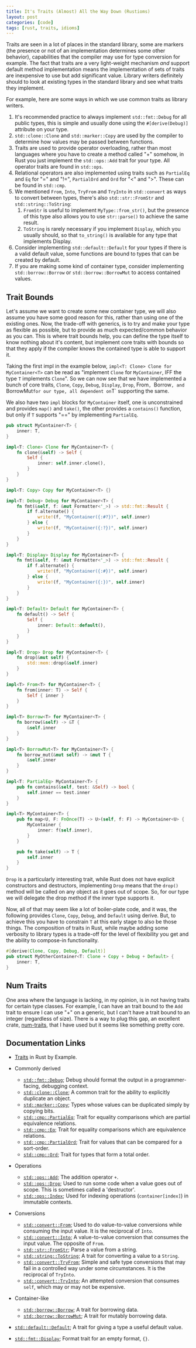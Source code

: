 ```yaml
---
title: It's Traits (Almost) All the Way Down (Rustioms)
layout: post
categories: [code]
tags: [rust, traits, idioms]
---
```


Traits are seen in a lot of places in the standard library, some are markers (the presence or not of an implementation
determines some other behavior), capabilities that the compiler may use for type conversion for example. The fact that
traits are a very light-weight mechanism _and_ support default method implementation means the implementation of sets of
traits are inexpensive to use but add significant value. Library writers definitely should to look at existing types in
the standard library and see what traits they implement.

For example, here are some ways in which we use common traits as library writers.

1. It's recommended practice to always implement `std::fmt::Debug` for all public types, this is simple and usually 
   done using the `#[derive(Debug)]` attribute on your type.
1. `std::clone::Clone` and `std::marker::Copy` are used by the compiler to determine how values may be passed between 
   functions.
1. Traits are used to provide operator overloading, rather than most languages where you have to create a method called 
   "+" somehow, in Rust you just implement the `std::ops::Add` trait for your type. All operator traits are found in 
    `std::ops`.
1. Relational operators are also implemented using traits such as `PartialEq` and `Eq` for "=" and "!=", `PartialOrd` 
   and `Ord` for "<" and ">". These can be found in `std::cmp`.
1. We mentioned `From`, `Into`, `TryFrom` and `TryInto` in `std::convert` as ways to convert between types, there's 
   also `std::str::FromStr` and `std::string::ToString`:
   1. `FromStr` is useful to implement `MyType::from_str()`, but the presence of this type also allows you to use 
      `str::parse()` to achieve the same result.
   1. `ToString` is rarely necessary if you implement `Display`, which you usually should, so that `to_string()` is 
      available for any type that implements Display.
1. Consider implementing `std::default::Default` for your types if there is a valid default value, some functions are 
   bound to types that can be created by default.
1. If you are making some kind of container type, consider implementing `std::borrow::Borrow` or 
   `std::borrow::BorrowMut` to access contained values.
   
## Trait Bounds

Let's assume we want to create some new container type, we will also assume you have some good reason for this, rather 
than using one of the existing ones. Now, the trade-off with generics, is to try and make your type as flexible as 
possible, but to provide as much expected/common behavior as you can. This is where trait bounds help, you can define 
the type itself to know nothing about it's content, but implement core traits with bounds so that they apply if the 
compiler knows the contained type is able to support it.

Taking the first impl in the  example below, `impl<T: Clone> Clone for MyContainer<T>` can be read as "implement `Clone` 
for `MyContainer`, IFF the type `T` implements `Clone`". So we can now see that we have implemented a bunch of core 
traits, `Clone`, `Copy`, `Debug`, `Display`, `Drop`, From`, `Borrow`, and `BorrowMut` for our type, all dependent on `T` 
supporting the same. 

We also have two `impl` blocks for `MyContainer` itself, one is unconstrained and provides `map()` and `take()`, the 
other provides a `contains()` function, but only if `T` supports "==" by implementing `PartialEq`.

```rust
pub struct MyContainer<T> {
    inner: T,
}

impl<T: Clone> Clone for MyContainer<T> {
    fn clone(&self) -> Self {
        Self {
            inner: self.inner.clone(),
        }
    }
}

impl<T: Copy> Copy for MyContainer<T> {}

impl<T: Debug> Debug for MyContainer<T> {
    fn fmt(&self, f: &mut Formatter<'_>) -> std::fmt::Result {
        if f.alternate() {
            write!(f, "MyContainer({:#?})", self.inner)
        } else {
            write!(f, "MyContainer({:?})", self.inner)
        }
    }
}

impl<T: Display> Display for MyContainer<T> {
    fn fmt(&self, f: &mut Formatter<'_>) -> std::fmt::Result {
        if f.alternate() {
            write!(f, "MyContainer({:#})", self.inner)
        } else {
            write!(f, "MyContainer({:})", self.inner)
        }
    }
}

impl<T: Default> Default for MyContainer<T> {
    fn default() -> Self {
        Self {
            inner: Default::default(),
        }
    }
}

impl<T: Drop> Drop for MyContainer<T> {
    fn drop(&mut self) {
        std::mem::drop(&self.inner)
    }
}

impl<T> From<T> for MyContainer<T> {
    fn from(inner: T) -> Self {
        Self { inner }
    }
}

impl<T> Borrow<T> for MyContainer<T> {
    fn borrow(&self) -> &T {
        &self.inner
    }
}

impl<T> BorrowMut<T> for MyContainer<T> {
    fn borrow_mut(&mut self) -> &mut T {
        &self.inner
    }
}

impl<T: PartialEq> MyContainer<T> {
    pub fn contains(&self, test: &Self) -> bool {
        self.inner == test.inner
    }
}

impl<T> MyContainer<T> {
    pub fn map<U, F: FnOnce(T) -> U>(self, f: F) -> MyContainer<U> {
        MyContainer {
            inner: f(self.inner),
        }
    }

    pub fn take(self) -> T {
        self.inner
    }
}
```

`Drop` is a particularly interesting trait, while Rust does not have explicit constructors and destructors, implementing
`Drop` means that the `drop()` method will be called on any object as it goes out of scope. So, for our type we will 
delegate the drop method if the inner type supports it.

Now, all of that may seem like a lot of boiler-plate code, and it was, the following provides `Clone`, `Copy`, `Debug`, 
and `Default` using derive. But, to achieve this you have to constrain `T` at this early stage to also be those things. 
The composition of traits in Rust, while maybe adding some verbosity to library types is a trade-off for the level of 
flexibility you get and the ability to compose-in functionality. 

```rust
#[derive(Clone, Copy, Debug, Default)]
pub struct MyOtherContainer<T: Clone + Copy + Debug + Default> {
    inner: T,
}
```

## Num Traits

One area where the language is lacking, in my opinion, is in not having traits for certain type classes. For example, 
I can have an trait bound to the `Add` trait to ensure I can use "+" on a generic, but I can't have a trait bound to
an integer (regardless of size). There is a way to plug this gap, an excellent crate, 
[num-traits](https://crates.io/crates/num-traits), that I have used but it seems like something pretty core.

## Documentation Links

* [Traits](https://doc.rust-lang.org/rust-by-example/trait.html) in Rust by Example.


* Commonly derived
  * [`std::fmt::Debug`](https://doc.rust-lang.org/std/fmt/trait.Debug.html); Debug should format the output in a programmer-facing, debugging context.
  * [`std::clone::Clone`](https://doc.rust-lang.org/std/clone/trait.Clone.html); A common trait for the ability to explicitly duplicate an object.
  * [`std::marker::Copy`](https://doc.rust-lang.org/std/marker/trait.Copy.html); Types whose values can be duplicated simply by copying bits.
  * [`std::cmp::PartialEq`](https://doc.rust-lang.org/std/cmp/trait.PartialEq.html); Trait for equality comparisons which are partial equivalence relations.
  * [`std::cmp::Eq`](https://doc.rust-lang.org/std/cmp/trait.Eq.html); Trait for equality comparisons which are equivalence relations.
  * [`std::cmp::PartialOrd`](https://doc.rust-lang.org/std/cmp/trait.PartialOrd.html); Trait for values that can be compared for a sort-order.
  * [`std::cmp::Ord`](https://doc.rust-lang.org/std/cmp/trait.Ord.html); Trait for types that form a total order.
* Operations
  * [`std::ops::Add`](https://doc.rust-lang.org/std/ops/trait.Add.html); The addition operator `+`.
  * [`std::ops::Drop`](https://doc.rust-lang.org/std/ops/trait.Drop.html); Used to run some code when a value goes out of scope. This is sometimes called a 'destructor'.
  * [`std::ops::Index`](https://doc.rust-lang.org/std/ops/trait.Index.html); Used for indexing operations (`container[index]`) in immutable contexts.
* Conversions
  * [`std::convert::From`](https://doc.rust-lang.org/std/convert/trait.From.html); Used to do value-to-value conversions while consuming the input value. It is the reciprocal of `Into`.
  * [`std::convert::Into`](https://doc.rust-lang.org/std/convert/trait.Into.html); A value-to-value conversion that consumes the input value. The opposite of `From`.
  * [`std::str::FromStr`](https://doc.rust-lang.org/std/str/trait.FromStr.html); Parse a value from a string.
  * [`std::string::ToString`](https://doc.rust-lang.org/std/string/trait.ToString.html); A trait for converting a value to a `String`.
  * [`std::convert::TryFrom`](https://doc.rust-lang.org/std/convert/trait.TryFrom.html); Simple and safe type conversions that may fail in a controlled way under some circumstances. It is the reciprocal of `TryInto`.
  * [`std::convert::TryInto`](https://doc.rust-lang.org/std/convert/trait.TryInto.html); An attempted conversion that consumes `self`, which may or may not be expensive.
* Container-like
  * [`std::borrow::Borrow`](https://doc.rust-lang.org/std/borrow/trait.Borrow.html); A trait for borrowing data.
  * [`std::borrow::BorrowMut`](https://doc.rust-lang.org/std/borrow/trait.BorrowMut.html); A trait for mutably borrowing data.
* [`std::default::Default`](https://doc.rust-lang.org/std/default/trait.Default.html); A trait for giving a type a useful default value.
* [`std::fmt::Display`](https://doc.rust-lang.org/std/fmt/trait.Display.html); Format trait for an empty format, `{}`.
